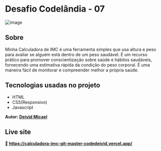 # Desafio Codelândia - 07
![image](/preview/preview.gif)

## Sobre
Minha Calculadora de IMC é uma ferramenta simples que usa altura e peso para avaliar se alguém está dentro de um peso saudável. É um recurso prático para promover conscientização sobre saúde e hábitos saudáveis, fornecendo uma estimativa rápida da condição do peso corporal. É uma maneira fácil de monitorar e compreender melhor a própria saúde.

## Tecnologias usadas no projeto
- HTML
- CSS(Responsivo)
- Javascript

**Autor: [Deivid Micael](https://www.linkedin.com/in/deivid-micael-santos-silva/)**

## Live site
**🔗️ https://calculadora-imc-git-master-codedeivid.vercel.app/**
